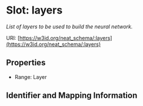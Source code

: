 # Slot: layers
_List of layers to be used to build the neural network._


URI: [https://w3id.org/neat_schema/:layers](https://w3id.org/neat_schema/:layers)



<!-- no inheritance hierarchy -->


## Properties

 * Range: Layer



## Identifier and Mapping Information





